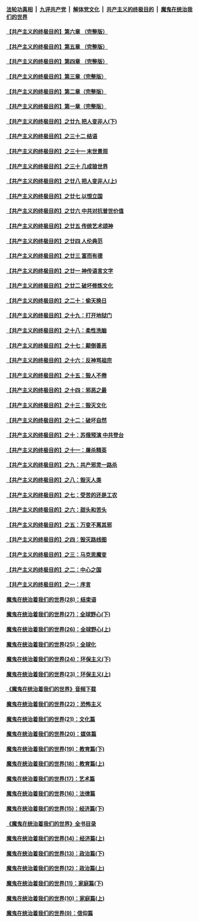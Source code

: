 ####  [法轮功真相](../../../../basic/blob/master/README.md?t=06070131) &nbsp;|&nbsp; [九评共产党](../../../../9ping.md/blob/master/README.md?t=06070131) &nbsp;|&nbsp; [解体党文化](../../../../jtdwh.md/blob/master/README.md?t=06070131)  &nbsp;|&nbsp; [共产主义的终极目的](../../../../gczydzjmd.md/blob/master/README.md?t=06070131) &nbsp;|&nbsp; [魔鬼在统治我们的世界](../../../../mgztzwmdsj.md/blob/master/README.md?t=06070131) 

#### [【共产主义的终极目的】第六章 （完整版）](../pages/nsc422/n11428913.md?t=06070131) 

#### [【共产主义的终极目的】第五章 （完整版）](../pages/nsc422/n11428912.md?t=06070131) 

#### [【共产主义的终极目的】第四章 （完整版）](../pages/nsc422/n11428907.md?t=06070131) 

#### [【共产主义的终极目的】第三章（完整版）](../pages/nsc422/n11428848.md?t=06070131) 

#### [【共产主义的终极目的】第二章（完整版）](../pages/nsc422/n11428831.md?t=06070131) 

#### [【共产主义的终极目的】第一章（完整版）](../pages/nsc422/n11417651.md?t=06070131) 

#### [【共产主义的终极目的】之廿九 把人变非人(下)](../pages/nsc422/n11344140.md?t=06070131) 

#### [【共产主义的终极目的】之三十二 结语](../pages/nsc422/n11360535.md?t=06070131) 

#### [【共产主义的终极目的】之三十一 末世景观](../pages/nsc422/n11351129.md?t=06070131) 

#### [【共产主义的终极目的】之三十 几成狼世界](../pages/nsc422/n11348280.md?t=06070131) 

#### [【共产主义的终极目的】之廿八 把人变非人(上)](../pages/nsc422/n11340492.md?t=06070131) 

#### [【共产主义的终极目的】之廿七 以恨立国](../pages/nsc422/n11336944.md?t=06070131) 

#### [【共产主义的终极目的】之廿六 中共对抗普世价值](../pages/nsc422/n11324785.md?t=06070131) 

#### [【共产主义的终极目的】之廿五 传统艺术颂神](../pages/nsc422/n11296396.md?t=06070131) 

#### [【共产主义的终极目的】之廿四 人伦典范](../pages/nsc422/n11296397.md?t=06070131) 

#### [【共产主义的终极目的】之廿三 富而有德](../pages/nsc422/n11283598.md?t=06070131) 

#### [【共产主义的终极目的】之廿一 神传语言文字](../pages/nsc422/n11263265.md?t=06070131) 

#### [【共产主义的终极目的】之廿二 破坏修炼文化](../pages/nsc422/n11245728.md?t=06070131) 

#### [【共产主义的终极目的】之二十：偷天换日](../pages/nsc422/n11238846.md?t=06070131) 

#### [【共产主义的终极目的】之十九：打开地狱门](../pages/nsc422/n11206376.md?t=06070131) 

#### [【共产主义的终极目的】之十八：柔性洗脑](../pages/nsc422/n11199994.md?t=06070131) 

#### [【共产主义的终极目的】之十七：颠倒善恶](../pages/nsc422/n11179782.md?t=06070131) 

#### [【共产主义的终极目的】之十六：反神骂祖宗](../pages/nsc422/n11166798.md?t=06070131) 

#### [【共产主义的终极目的】之十五：毁人不倦](../pages/nsc422/n11166792.md?t=06070131) 

#### [【共产主义的终极目的】之十四：邪恶之最](../pages/nsc422/n11150249.md?t=06070131) 

#### [【共产主义的终极目的】之十三：毁灭文化](../pages/nsc422/n11135227.md?t=06070131) 

#### [【共产主义的终极目的】之十二：破坏自然](../pages/nsc422/n11135214.md?t=06070131) 

#### [【共产主义的终极目的】之十：苏俄预演 中共登台](../pages/nsc422/n11118424.md?t=06070131) 

#### [【共产主义的终极目的】之十一：屠杀精英](../pages/nsc422/n11118442.md?t=06070131) 

#### [【共产主义的终极目的】之九：共产邪灵一路杀](../pages/nsc422/n11114139.md?t=06070131) 

#### [【共产主义的终极目的】之八：毁灭人类](../pages/nsc422/n11108503.md?t=06070131) 

#### [【共产主义的终极目的】之七：受苦的还是工农](../pages/nsc422/n11101809.md?t=06070131) 

#### [【共产主义的终极目的】之六：甜头和苦头](../pages/nsc422/n11096971.md?t=06070131) 

#### [【共产主义的终极目的】之五：万变不离其邪](../pages/nsc422/n11091285.md?t=06070131) 

#### [【共产主义的终极目的】之四：毁灭路线图](../pages/nsc422/n11086284.md?t=06070131) 

#### [【共产主义的终极目的】之三：马克思魔变](../pages/nsc422/n11061941.md?t=06070131) 

#### [【共产主义的终极目的】之二：中心之国](../pages/nsc422/n11047728.md?t=06070131) 

#### [【共产主义的终极目的】之一：序言](../pages/nsc422/n11086077.md?t=06070131) 

#### [魔鬼在统治着我们的世界(28)：结束语](../pages/nsc422/n10936246.md?t=06070131) 

#### [魔鬼在统治着我们的世界(27)：全球野心(下)](../pages/nsc422/n10928319.md?t=06070131) 

#### [魔鬼在统治着我们的世界(26)：全球野心(上)](../pages/nsc422/n10900318.md?t=06070131) 

#### [魔鬼在统治着我们的世界(25)：全球化](../pages/nsc422/n10788205.md?t=06070131) 

#### [魔鬼在统治着我们的世界(24)：环保主义(下)](../pages/nsc422/n10695307.md?t=06070131) 

#### [魔鬼在统治着我们的世界(23)：环保主义(上)](../pages/nsc422/n10688613.md?t=06070131) 

#### [《魔鬼在统治着我们的世界》音频下载](../pages/nsc422/n10635553.md?t=06070131) 

#### [魔鬼在统治着我们的世界(22)：恐怖主义](../pages/nsc422/n10614727.md?t=06070131) 

#### [魔鬼在统治着我们的世界(21)：文化篇](../pages/nsc422/n10597706.md?t=06070131) 

#### [魔鬼在统治着我们的世界(20)：媒体篇](../pages/nsc422/n10586579.md?t=06070131) 

#### [魔鬼在统治着我们的世界(19)：教育篇(下)](../pages/nsc422/n10564808.md?t=06070131) 

#### [魔鬼在统治着我们的世界(18)：教育篇(上)](../pages/nsc422/n10526970.md?t=06070131) 

#### [魔鬼在统治着我们的世界(17)：艺术篇](../pages/nsc422/n10499093.md?t=06070131) 

#### [魔鬼在统治着我们的世界(16)：法律篇](../pages/nsc422/n10485969.md?t=06070131) 

#### [魔鬼在统治着我们的世界(15)：经济篇(下)](../pages/nsc422/n10469975.md?t=06070131) 

#### [《魔鬼在统治着我们的世界》全书目录](../pages/nsc422/n10464261.md?t=06070131) 

#### [魔鬼在统治着我们的世界(14)：经济篇(上)](../pages/nsc422/n10457370.md?t=06070131) 

#### [魔鬼在统治着我们的世界(13)：政治篇(下)](../pages/nsc422/n10448270.md?t=06070131) 

#### [魔鬼在统治着我们的世界(12)：政治篇(上)](../pages/nsc422/n10444576.md?t=06070131) 

#### [魔鬼在统治着我们的世界(11)：家庭篇(下)](../pages/nsc422/n10440961.md?t=06070131) 

#### [魔鬼在统治着我们的世界(10)：家庭篇(上)](../pages/nsc422/n10435448.md?t=06070131) 

#### [魔鬼在统治着我们的世界(9)：信仰篇](../pages/nsc422/n10432159.md?t=06070131) 

